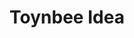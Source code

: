 ---
pid: vp62
title: Toynbee Idea
location_transcription: Replace Rocky foot-prints @ top of PMA steps
coordinates: "[-75.180379963701, 39.96517319262]"
zipcode: '19119'
gen_neighborhood: Northwest Philadelphia
neighborhood: Mount Airy
outside_phl: 
age: '38'
age_range: 30-39
instagram: 
image_file_name: vp_62.jpg
proposal_transcription: |-
  Extract a Toynbee tile before street resurfacing. Embed it, protected under some clear window in the plaque space @ the top of the PMA steps.

  Bad sketch of city! —>

  Replace Rocky Footprints!
topic: History,Pop Culture
topic_summary: 0, 0, 0, 0
type: Stumble Stone,Historical Marker
keywords_other: toynbee tile, rocky
credit: Steve Weinik
image_labels: 
twitter: 
facebook: 
permalink: "/monuments/vp62/"
layout: item-page
---